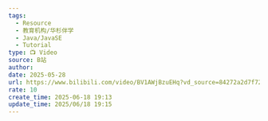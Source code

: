 ```yaml
---
tags:
  - Resource
  - 教育机构/华杉伴学
  - Java/JavaSE
  - Tutorial
type: 📺 Video
source: B站
author: 
date: 2025-05-28
url: https://www.bilibili.com/video/BV1AWjBzuEHq?vd_source=84272a2d7f72158b38778819be5bc6ad
rate: 10
create_time: 2025-06-18 19:13
update_time: 2025/06/18 19:15
---
```

